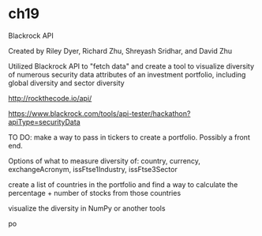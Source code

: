 # ch19
Blackrock API


Created by Riley Dyer, Richard Zhu, Shreyash Sridhar, and David Zhu

Utilized Blackrock API to "fetch data" and create a tool to visualize diversity of numerous security data attributes of an investment portfolio, including global diversity and sector diversity

http://rockthecode.io/api/

https://www.blackrock.com/tools/api-tester/hackathon?apiType=securityData

TO DO: make a way to pass in tickers to create a portfolio. Possibly a front end.

Options of what to measure diversity of: country, currency, exchangeAcronym, issFtse1Industry, issFtse3Sector

create a list of countries in the portfolio and find a way to calculate the percentage + number of stocks from those countries

visualize the diversity in NumPy or another tools

po
